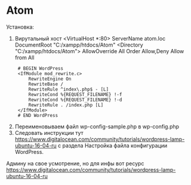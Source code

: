 # Atom
Установка:
1. Вирутальный хост
<VirtualHost *:80>
	ServerName atom.loc
	DocumentRoot "C:/xampp/htdocs/Atom"
	<Directory "C:/xampp/htdocs/Atom">
		AllowOverride All
		Order Allow,Deny
        Allow from All
		
		# BEGIN WordPress
		<IfModule mod_rewrite.c>
			RewriteEngine On
			RewriteBase /
			RewriteRule ^index\.php$ - [L]
			RewriteCond %{REQUEST_FILENAME} !-f
			RewriteCond %{REQUEST_FILENAME} !-d
			RewriteRule . /index.php [L]
		</IfModule>
		# END WordPress
	</Directory>
</VirtualHost>

2. Переименовываем файл wp-config-sample.php в wp-config.php
3. Следовать инструкции тут https://www.digitalocean.com/community/tutorials/wordpress-lamp-ubuntu-16-04-ru
с раздела Настройка файла конфигурации WordPress.

Админу на свое усмотрение, но для инфы вот ресурс https://www.digitalocean.com/community/tutorials/wordpress-lamp-ubuntu-16-04-ru